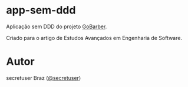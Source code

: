 # app-sem-ddd

Aplicação sem DDD do projeto [GoBarber](https://github.com/secretuser/gobarber-api).

Criado para o artigo de Estudos Avançados em Engenharia de Software.

# Autor

secretuser Braz ([@secretuser](https://github.com/secretuser))
